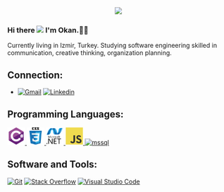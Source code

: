 <!--
**Oknn88/Oknn88** is a 🌟 _special_ 🌟 repository because its `README.md` (this file) appears on your GitHub profile.

Here are some ideas to get you started:

- 🔭 I’m currently working on ...
- 🌱 I’m currently learning ...
- 👯 I’m looking to collaborate on ...
- 🤔 I’m looking for help with ...
- 💬 Ask me about ...
- 📫 How to reach me: ...
- 😄 Pronouns: ...
- ⚡ Fun fact: ...
-->


<div id="header" align="center">
  <img src="https://media.giphy.com/media/M9gbBd9nbDrOTu1Mqx/giphy.gif" width="100"/>
</div>

### Hi there <img src="https://raw.githubusercontent.com/MartinHeinz/MartinHeinz/master/wave.gif" width="30px"> I'm Okan.🌟🌟

Currently living in Izmir, Turkey. Studying software engineering skilled in communication, creative thinking, organization planning.


## Connection:
* [![Gmail](https://img.shields.io/badge/-Okan_Erciyas-c14438?style=flat&logo=Gmail&logoColor=white)](mailto:okanerciyas8@gmail.com)
[![Linkedin](https://img.shields.io/badge/-Okan_Erciyas-blue?style=flat&logo=Linkedin&logoColor=white)](https://www.linkedin.com/in/okan-erciyas-006959192/)





## Programming Languages:
<p align="left"> <a href="https://www.w3schools.com/cs/" target="_blank" rel="noreferrer"> <img src="https://raw.githubusercontent.com/devicons/devicon/master/icons/csharp/csharp-original.svg" alt="csharp" width="40" height="40"/> </a> <a href="https://www.w3schools.com/css/" target="_blank" rel="noreferrer"> <img src="https://raw.githubusercontent.com/devicons/devicon/master/icons/css3/css3-original-wordmark.svg" alt="css3" width="40" height="40"/> </a> <a href="https://dotnet.microsoft.com/" target="_blank" rel="noreferrer"> <img src="https://raw.githubusercontent.com/devicons/devicon/master/icons/dot-net/dot-net-original-wordmark.svg" alt="dotnet" width="40" height="40"/> </a> <a href="https://developer.mozilla.org/en-US/docs/Web/JavaScript" target="_blank" rel="noreferrer"> <img src="https://raw.githubusercontent.com/devicons/devicon/master/icons/javascript/javascript-original.svg" alt="javascript" width="40" height="40"/> </a> <a href="https://www.microsoft.com/en-us/sql-server" target="_blank" rel="noreferrer"> <img src="https://www.svgrepo.com/show/303229/microsoft-sql-server-logo.svg" alt="mssql" width="40" height="40"/> </a> </p>

## Software and Tools:
<p>
  <a href="https://github.com/Oknn88"><img alt="Git" src="https://img.shields.io/badge/Git%20-%23F05033.svg?logo=git&logoColor=white"></a>
  <a href="https://github.com/Oknn88"><img alt="Stack Overflow" src="https://img.shields.io/badge/-Stack%20Overflow-FE7A16?logo=stack-overflow&logoColor=white"></a>
  <a href="https://github.com/Oknn88"><img alt="Visual Studio Code" src="https://img.shields.io/badge/Visual%20Studio%20Code-0078d7.svg?logo=visual-studio-code&logoColor=white"></a>
</p>
</br>




